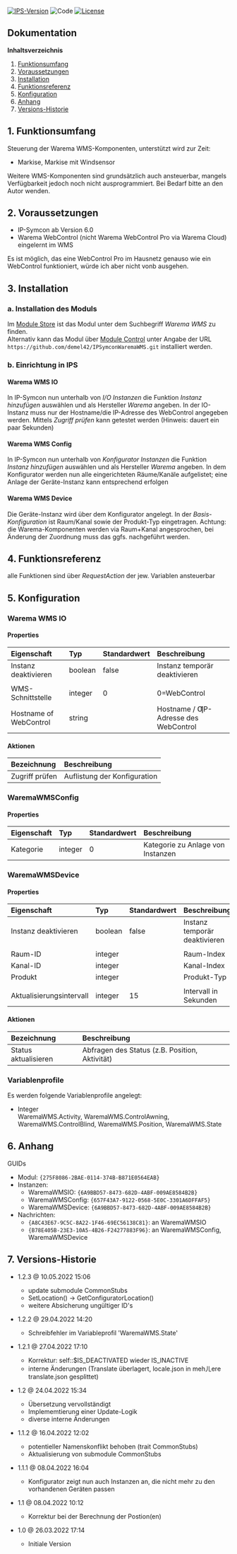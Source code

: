 [![IPS-Version](https://img.shields.io/badge/Symcon_Version-6.0+-red.svg)](https://www.symcon.de/service/dokumentation/entwicklerbereich/sdk-tools/sdk-php/)
![Code](https://img.shields.io/badge/Code-PHP-blue.svg)
[![License](https://img.shields.io/badge/License-CC%20BY--NC--SA%204.0-green.svg)](https://creativecommons.org/licenses/by-nc-sa/4.0/)

## Dokumentation

**Inhaltsverzeichnis**

1. [Funktionsumfang](#1-funktionsumfang)
2. [Voraussetzungen](#2-voraussetzungen)
3. [Installation](#3-installation)
4. [Funktionsreferenz](#4-funktionsreferenz)
5. [Konfiguration](#5-konfiguration)
6. [Anhang](#6-anhang)
7. [Versions-Historie](#7-versions-historie)

## 1. Funktionsumfang

Steuerung der Warema WMS-Komponenten, unterstützt wird zur Zeit:<br>
- Markise, Markise mit Windsensor

Weitere WMS-Komponenten sind grundsätzlich auch ansteuerbar, mangels Verfügbarkeit jedoch noch nicht ausprogrammiert. Bei Bedarf bitte an den Autor wenden.

## 2. Voraussetzungen

- IP-Symcon ab Version 6.0
- Warema WebControl (nicht Warema WebControl Pro via Warema Cloud)
eingelernt im WMS

Es ist möglich, das eine WebControl Pro im Hausnetz genauso wie ein WebControl funktioniert, würde ich aber nicht vonb ausgehen.

## 3. Installation

### a. Installation des Moduls

Im [Module Store](https://www.symcon.de/service/dokumentation/komponenten/verwaltungskonsole/module-store/) ist das Modul unter dem Suchbegriff *Warema WMS* zu finden.<br>
Alternativ kann das Modul über [Module Control](https://www.symcon.de/service/dokumentation/modulreferenz/module-control/) unter Angabe der URL `https://github.com/demel42/IPSymconWaremaWMS.git` installiert werden.

### b. Einrichtung in IPS

#### Warema WMS IO
In IP-Symcon nun unterhalb von _I/O Instanzen_ die Funktion _Instanz hinzufügen_ auswählen und als Hersteller _Warema_ angeben.
In der IO-Instanz muss nur der Hostname/die IP-Adresse des WebControl angegeben werden.
Mittels _Zugriff prüfen_ kann getestet werden (Hinweis: dauert ein paar Sekunden)

#### Warema WMS Config
In IP-Symcon nun unterhalb von _Konfigurator Instanzen_ die Funktion _Instanz hinzufügen_ auswählen und als Hersteller _Warema_ angeben.
In dem Konfigurator werden nun alle eingerichteten Räume/Kanäle aufgelistet; eine Anlage der Geräte-Instanz kann entsprechend erfolgen

#### Warema WMS Device
Die Geräte-Instanz wird über dem Konfigurator angelegt. In der _Basis-Konfiguration_ ist Raum/Kanal sowie der Produkt-Typ eingetragen. Achtung: die Warema-Komponenten werden via Raum+Kanal angesprochen, bei Änderung der Zuordnung muss das ggfs. nachgeführt werden.

## 4. Funktionsreferenz

alle Funktionen sind über _RequestAction_ der jew. Variablen ansteuerbar

## 5. Konfiguration

### Warema WMS IO

#### Properties

| Eigenschaft               | Typ      | Standardwert | Beschreibung |
| :------------------------ | :------  | :----------- | :----------- |
| Instanz deaktivieren      | boolean  | false        | Instanz temporär deaktivieren |
|                           |          |              | |
| WMS-Schnittstelle         | integer  | 0            | 0=WebControl |
| Hostname of WebControl    | string   |              | Hostname / ƢP-Adresse des WebControl |


#### Aktionen

| Bezeichnung                | Beschreibung |
| :------------------------- | :----------- |
| Zugriff prüfen             | Auflistung der Konfiguration |

### WaremaWMSConfig

#### Properties

| Eigenschaft               | Typ      | Standardwert | Beschreibung |
| :------------------------ | :------  | :----------- | :----------- |
| Kategorie                 | integer  | 0            | Kategorie zu Anlage von Instanzen |

### WaremaWMSDevice

#### Properties

| Eigenschaft               | Typ      | Standardwert | Beschreibung |
| :------------------------ | :------  | :----------- | :----------- |
| Instanz deaktivieren      | boolean  | false        | Instanz temporär deaktivieren |
|                           |          |              | |
| Raum-ID                   | integer  |              | Raum-Index |
| Kanal-ID                  | integer  |              | Kanal-Index |
| Produkt                   | integer  |              | Produkt-Typ |
|                           |          |              | |
| Aktualisierungsintervall  | integer  | 15           | Intervall in Sekunden |

#### Aktionen

| Bezeichnung                | Beschreibung |
| :------------------------- | :----------- |
| Status aktualisieren       | Abfragen des Status (z.B. Position, Aktivität) |

### Variablenprofile

Es werden folgende Variablenprofile angelegt:
* Integer<br>
WaremaWMS.Activity,
WaremaWMS.ControlAwning,
WaremaWMS.ControlBlind,
WaremaWMS.Position,
WaremaWMS.State

## 6. Anhang

GUIDs
- Modul: `{275F8086-2BAE-0114-374B-B871E0564EAB}`
- Instanzen:
  - WaremaWMSIO: `{6A9BBD57-8473-682D-4ABF-009AE8584B2B}`
  - WaremaWMSConfig: `{657F43A7-9122-0568-5E0C-3301A6DFFAF5}`
  - WaremaWMSDevice: `{6A9BBD57-8473-682D-4ABF-009AE8584B2B}`
- Nachrichten:
  - `{A8C43E67-9C5C-8A22-1F46-69EC56138C81}`: an WaremaWMSIO
  - `{B78E405B-23E3-10A5-4B26-F24277883F96}`: an WaremaWMSConfig, WaremaWMSDevice

## 7. Versions-Historie

- 1.2.3 @ 10.05.2022 15:06
  - update submodule CommonStubs
  - SetLocation() -> GetConfiguratorLocation()
  - weitere Absicherung ungültiger ID's

- 1.2.2 @ 29.04.2022 14:20
  - Schreibfehler im Variableprofil 'WaremaWMS.State'

- 1.2.1 @ 27.04.2022 17:10
  - Korrektur: self::$IS_DEACTIVATED wieder IS_INACTIVE
  - interne Änderungen (Translate überlagert, locale.json in mehㄦere translate.json gesplittet)

- 1.2 @ 24.04.2022 15:34
  - Übersetzung vervollständigt
  - Implememtierung einer Update-Logik
  - diverse interne Änderungen

- 1.1.2 @ 16.04.2022 12:02
  - potentieller Namenskonflikt behoben (trait CommonStubs)
  - Aktualisierung von submodule CommonStubs

- 1.1.1 @ 08.04.2022 16:04
  - Konfigurator zeigt nun auch Instanzen an, die nicht mehr zu den vorhandenen Geräten passen

- 1.1 @ 08.04.2022 10:12
  - Korrektur bei der Berechnung der Postion(en)

- 1.0 @ 26.03.2022 17:14
  - Initiale Version
